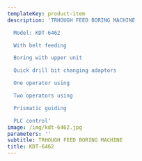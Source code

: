 ```yaml
---
templateKey: product-item
description: 'TRHOUGH FEED BORING MACHINE

  Model: KDT-6462

  With belt feeding

  Boring with upper unit

  Quick drill bit changing adaptors

  One operator using

  Two operators using

  Prismatic guiding

  PLC control'
image: /img/kdt-6462.jpg
parameters: ''
subtitle: TRHOUGH FEED BORING MACHINE
title: KDT-6462
---
```

